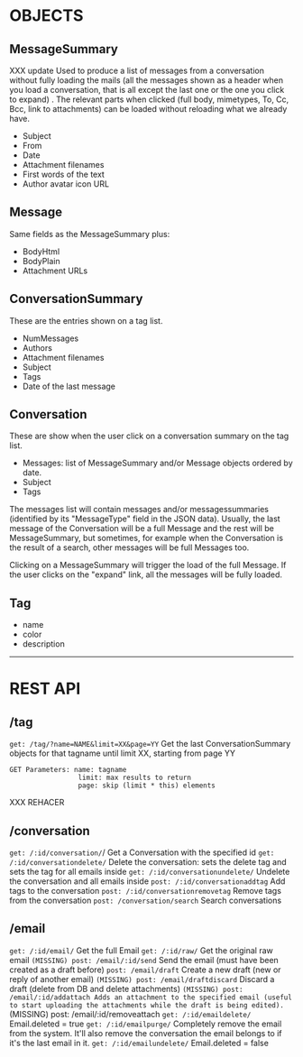 # OBJECTS

## MessageSummary
XXX update
Used to produce a list of messages from a conversation without
fully loading the mails (all the messages shown as a header when you load a
conversation, that is all except the last one or the one you click to expand) .
The relevant parts when clicked (full body, mimetypes, To, Cc, Bcc, link to
attachments) can be loaded without reloading what we already have.

- Subject
- From
- Date
- Attachment filenames
- First words of the text
- Author avatar icon URL

## Message
Same fields as the MessageSummary plus:

- BodyHtml
- BodyPlain
- Attachment URLs

## ConversationSummary
These are the entries shown on a tag list.

- NumMessages
- Authors
- Attachment filenames
- Subject
- Tags
- Date of the last message

## Conversation
These are show when the user click on a conversation summary on the tag list. 

- Messages: list of MessageSummary and/or Message objects ordered by date.
- Subject
- Tags

The messages list will contain messages and/or messagessummaries (identified by
its "MessageType" field in the JSON data). Usually, the last message of the
Conversation will be a full Message and the rest will be MessageSummary, but
sometimes, for example when the Conversation is the result of a search, other
messages will be full Messages too.

Clicking on a MessageSummary will trigger the load of the full Message. If the
user clicks on the "expand" link, all the messages will be fully loaded.


## Tag
- name
- color
- description

-------------------------------------------------------------------------

# REST API

## /tag
`get: /tag/?name=NAME&limit=XX&page=YY`
    Get the last ConversationSummary objects for that tagname until limit XX,
    starting from page YY

    GET Parameters: name: tagname
                     limit: max results to return
                     page: skip (limit * this) elements

XXX REHACER

## /conversation
`get: /:id/conversation/`/
    Get a Conversation with the specified id
`get: /:id/conversationdelete/`
    Delete the conversation: sets the delete tag and sets the tag 
    for all emails inside
`get: /:id/conversationundelete/`
    Undelete the conversation and all emails inside
`post: /:id/conversationaddtag`
    Add tags to the conversation
`post: /:id/conversationremovetag`
    Remove tags from the conversation
`post: /conversation/search`
    Search conversations

## /email
`get: /:id/email/`
    Get the full Email
`get: /:id/raw/`
    Get the original raw email
`(MISSING) post: /email/:id/send`
    Send the email (must have been created as a draft before)
`post: /email/draft`
    Create a new draft (new or reply of another email)
`(MISSING) post: /email/draftdiscard`
    Discard a draft (delete from DB and delete attachments)
`(MISSING) post: /email/:id/addattach
    Adds an attachment to the specified email (useful to start uploading the
    attachments while the draft is being edited).
`(MISSING) post: /email/:id/removeattach
`get: /:id/emaildelete/`
    Email.deleted = true
`get: /:id/emailpurge/`
    Completely remove the email from the system. It'll also remove the
    conversation the email belongs to if it's the last email in it.
`get: /:id/emailundelete/`
    Email.deleted = false
